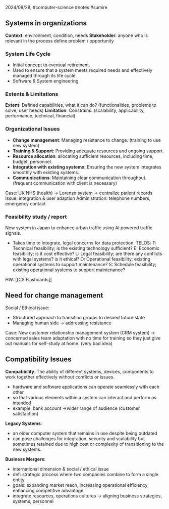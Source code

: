 2024/08/28, #computer-science #notes #sumire 
## Systems in organizations
**Context**: environment, condition, needs
**Stakeholder**: anyone who is relevant in the process
	define problem / opportunity
### System Life Cycle
- Initial concept to eventual retirement.
- Used to ensure that a system meets required needs and effectively managed through its life cycle.
- Software & System engineering
### Extents & Limitations
**Extent**: Defined capabilities, what it can do? (functionalities, problems to solve, user needs)
**Limitation**: Constrains. (scalability, applicability, performance, technical, financial)
### Organizational Issues
- **Change management**: Managing resistance to change. (training to use new system)
- **Training & Support**: Providing adequate resources and ongoing support.
- **Resource allocation**: allocating sufficient resources, including time, budget, personnel.
- **Integration with existing systems:** Ensuring the new system integrates smoothly with existing systems.
- **Communications**: Maintaining clear communication throughout. (frequent communication with client is necessary)

Case:
	UK NHS (health) → Lorenzo system → centralize patient records
	Issue: integration & user adaption
	Administration: telephone numbers, emergency contact
### Feasibility study / report
New system in Japan to enhance urban traffic using AI powered traffic signals.
- Takes time to integrate, legal concerns for data protection.
TELOS:
T: Technical feasibility; is the existing technology sufficient?
E: Economic feasibility; is it cost effective?
L: Legal feasibility; are there any conflicts with legal systems? is it ethical?
O: Operational feasibility; existing operational systems to support maintenance?
S: Schedule feasibility; existing operational systems to support maintenance?

HW: [[CS Flashcards]]
## Need for change management
Social / Ethical issue:
- Structured approach to transition groups to desired future state
- Managing human side → addressing resistance

Case:
	New customer relationship management system (CRM system) → concerned sales team adaptation with no time for training so they just give out manuals for self-study at home. (very bad idea)
## Compatibility Issues
**Compatibility**:  The ability of different systems, devices, components to work together effectively without conflicts or issues.
- hardware and software applications can operate seamlessly with each other
- so that various elements within a system can interact and perform as intended
- example: bank account →wider range of audience (customer satisfaction)

**Legacy Systems**:
- an older computer system that remains in use despite being outdated
- can pose challenges for integration, security and scalability but sometimes retained due to high cost or complexity of transitioning to the new systems.

**Business Mergers**:
- international dimension & social / ethical issue
- def: strategic process where two companies combine to form a single entity
- goals: expanding market reach, increasing operational efficiency, enhancing competitive advantage
- integrate resources, operations cultures → aligning business strategies, systems, personnel